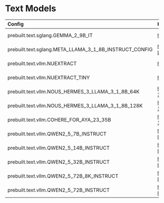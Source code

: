 # Text Models

| Config                                                 | Huggingface Link                                             | context_length | min_azure_ep_type_gpu          | min_aws_ep_type_gpu            |
|:-------------------------------------------------------|:-------------------------------------------------------------|:---------------|:-------------------------------|:-------------------------------|
| prebuilt.text.sglang.GEMMA_2_9B_IT                     | https://huggingface.co/google/gemma-2-9b-it                  | Default        | GPU_LARGE [A100_80Gx1 80GB]    | MULTIGPU_MEDIUM [A10Gx4 96GB]  |
| prebuilt.text.sglang.META_LLAMA_3_1_8B_INSTRUCT_CONFIG | https://huggingface.co/meta-llama/Meta-Llama-3.1-8B-Instruct | Default        | GPU_LARGE [A100_80Gx1 80GB]    | MULTIGPU_MEDIUM [A10Gx4 96GB]  |
| prebuilt.text.vllm.NUEXTRACT                           | https://huggingface.co/numind/NuExtract                      | Default        | GPU_LARGE [A100_80Gx1 80GB]    | GPU_MEDIUM [A10Gx1 24GB]       |
| prebuilt.text.vllm.NUEXTRACT_TINY                      | https://huggingface.co/numind/NuExtract-tiny                 | Default        | GPU_SMALL [T4x1 16GB]          | GPU_SMALL [T4x1 16GB]          |
| prebuilt.text.vllm.NOUS_HERMES_3_LLAMA_3_1_8B_64K      | https://huggingface.co/NousResearch/Hermes-3-Llama-3.1-8B    | 64000          | GPU_LARGE [A100_80Gx1 80GB]    | MULTIGPU_MEDIUM [A10Gx4 96GB]  |
| prebuilt.text.vllm.NOUS_HERMES_3_LLAMA_3_1_8B_128K     | https://huggingface.co/NousResearch/Hermes-3-Llama-3.1-8B    | Default        | GPU_LARGE_2 [A100_80Gx2 160GB] | GPU_MEDIUM_8 [A10Gx8 192GB]    |
| prebuilt.text.vllm.COHERE_FOR_AYA_23_35B               | https://huggingface.co/CohereForAI/aya-23-35B                | Default        | GPU_LARGE [A100_80Gx1 80GB]    | MULTIGPU_MEDIUM [A10Gx4 96GB]  |
| prebuilt.text.vllm.QWEN2_5_7B_INSTRUCT                 | https://huggingface.co/Qwen/Qwen2.5-7B-Instruct              | Default        | GPU_LARGE [A100_80Gx1 80GB]    | MULTIGPU_MEDIUM [A10Gx4 96GB]  |
| prebuilt.text.vllm.QWEN2_5_14B_INSTRUCT                | https://huggingface.co/Qwen/Qwen2.5-14B-Instruct             | Default        | GPU_LARGE [A100_80Gx1 80GB]    | MULTIGPU_MEDIUM [A10Gx4 96GB]  |
| prebuilt.text.vllm.QWEN2_5_32B_INSTRUCT                | https://huggingface.co/Qwen/Qwen2.5-32B-Instruct             | Default        | GPU_LARGE_2 [A100_80Gx2 160GB] | MULTIGPU_MEDIUM [A10Gx4 96GB]  |
| prebuilt.text.vllm.QWEN2_5_72B_8K_INSTRUCT             | https://huggingface.co/Qwen/Qwen2.5-72B-Instruct             | 8192           | GPU_LARGE_2 [A100_80Gx2 160GB] | GPU_MEDIUM_8 [A10Gx8 192GB]    |
| prebuilt.text.vllm.QWEN2_5_72B_INSTRUCT                | https://huggingface.co/Qwen/Qwen2.5-72B-Instruct             | Default        | GPU_LARGE_8 [A100_80Gx8 640GB] | GPU_LARGE_8 [A100_80Gx8 640GB] |
